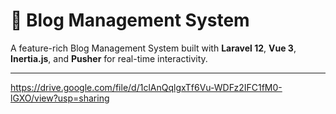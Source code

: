 # 📝 Blog Management System

A feature-rich Blog Management System built with **Laravel 12**, **Vue 3**, **Inertia.js**, and **Pusher** for real-time interactivity.

---

https://drive.google.com/file/d/1clAnQqlgxTf6Vu-WDFz2IFC1fM0-lGXO/view?usp=sharing

